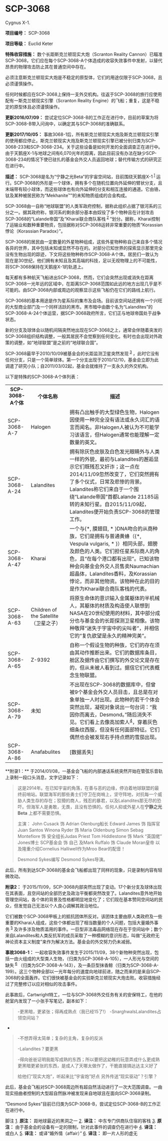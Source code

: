 # SCP-3068
                        




Cygnus X-1.



**项目编号：** SCP-3068

**项目等级：** Euclid Keter

**特殊收容措施：** 数个长距斯克兰顿现实大炮（Scranton Reality Cannon）已瞄准SCP-3068，它们应在每个SCP-3068-A个体造成的收容失效事件中发射，以替代昂贵的物理攻击防止其在普通空间中存在。

必须注意斯克兰顿现实大炮是不稳定的原型体，它们的用途仅限于SCP-3068，且必须谨慎操作。

任何时候都应在SCP-3068上保持一支外交机构。往返于SCP-3068的旅行应使用配有一斯克兰顿现实引擎（Scranton Reality Engine）的飞船；重复，这是不稳定的原型体且必须谨慎操作。

**更新2016/07/09：** 尝试定位SCP-3068-B的工作正在进行中，目前的草案为将SCP-3068-B带入问询中，以确定其与SCP-3068的准确联系。

**更新2017/10/05：** 事故3068-1后，所有斯克兰顿现实大炮及斯克兰顿现实引擎的使用都应停止。斯克兰顿现实大炮及斯克兰顿现实引擎已被分别归类为SCP-3068-233和SCP-3068-234。关于这些设备是如何开发的全面调查正在进行中。由于天鹅座X-1与地球之间有6,070光年的距离，因此目前没有办法在缺少SCP-3068-234的情况下使已驻扎的基金会外交人员返回地球；替代传输方式的研究正在进行中。

**描述：** SCP-3068是名为“宁静之光Beta”的宇宙空间站，目前围绕天鹅座X-1<sup class='footnoteref'>
 <a shape='rect' class='footnoteref' id='footnoteref-1' href='javascript:;' onclick='WIKIDOT.page.utils.scrollToReference(&apos;footnote-1&apos;)'>1</a>
</sup>运行。SCP-3068的外形是一个球体，拥有多个在随机位置向外延伸的臂状分支，且末端带有较小球体，而这些球体也有向外延伸的分支和相互连接的通道。它由铬，钛及某种被居民称为“Mekhanite™”的未知物质组成的合金构成。

SCP-3068由一自称“地球联盟”的人类军政府控制，据称此组织占据了银河系的三分之一。据其政府称，银河系的剩余部分基本由奴役了多个物种且在计划攻击SCP-3068的“Lalande帝国”及“Kharai联合商队客栈<sup class='footnoteref'>
 <a shape='rect' class='footnoteref' id='footnoteref-2' href='javascript:;' onclick='WIKIDOT.page.utils.scrollToReference(&apos;footnote-2&apos;)'>2</a>
</sup>”划分。据称，Kharai控制了运输业和数种重要物资，包括据称对SCP-3068运转非常重要的物质“Korassian悖论（Korassian Paradox）”。

SCP-3068的居民由一定数量的外星物种组成，这些外星物种称自己来自多个情况各异的世界，其中包括未知或显然不存在的。对部分已知世界的探索显示那里完全没有生物出现的踪迹，下文将这些物种称作SCP-3068-A个体。居民们一致认为现在是30世纪，他们拥有未知且及其高端的科技，足以无视物理上的不可能性，将SCP-3068保持在天鹅座X-1的轨道上。

每天都有多种航天飞船进出SCP-3068，然而，它们会突然出现或消失在距离SCP-3068一光年远的区域中，在距离SCP-3068范围如此远的地方出现几乎是不可能的。由SCP-3068内部或周边的观察显示这些飞船仍在它们的路线上航行。

SCP-3068的基本用途是作为星系际的集市及会场。目前该空间站还拥有一个兴旺的大型商业部门及一个同样活跃的黑市。黑市暗中由数个名为“Lalandites”的SCP-3068-A-24个体运营，据SCP-3068政府所言，它们正与地球帝国处于战争状态。

新的分支及球体会以随机间隔突然地出现在SCP-3068之上，通常会伴随着突发的SCP-3068组织结构调整，一般其居民不会觉察到任何变化。有时也会出现对外政策的调整，如“地球联盟”是之前的“地球联合国”。

SCP-3068最早于2010/10/09被基金会的长距监测卫星突然发现<sup class='footnoteref'>
 <a shape='rect' class='footnoteref' id='footnoteref-3' href='javascript:;' onclick='WIKIDOT.page.utils.scrollToReference(&apos;footnote-3&apos;)'>3</a>
</sup>，此时它没有任何分支，只是一个简单球体。第一个分支出现于2010/12/10，基金会立即为此调遣了研究小队；自2011/03/02起，基金会就维持了一支永久的外交机构。

以下是特殊的SCP-3068-A个体列表：
<table class='wiki-content-table'>
 <tr>
  <th colspan='1' rowspan='1'>SCP-3068-A&#20010;&#20307;</th>
  <th colspan='1' rowspan='1'>&#20010;&#20307;&#21517;&#31216;</th>
  <th colspan='1' rowspan='1'>&#25551;&#36848;</th>
 </tr>
 <tr>
  <td colspan='1' rowspan='1'>SCP-3068-A-7</td>
  <td colspan='1' rowspan='1'>Halogen</td>
  <td colspan='1' rowspan='1'>&#25317;&#26377;&#20984;&#20986;&#35302;&#25163;&#30340;&#22823;&#22411;&#32511;&#33394;&#29983;&#29289;&#65292;Halogen&#22240;&#20351;&#29992;&#19968;&#31181;&#23436;&#20840;&#27809;&#26377;&#35821;&#27861;&#25110;&#27704;&#20037;&#35789;&#27719;&#30340;&#35821;&#35328;&#32780;&#38395;&#21517;&#12290;&#38750;Halogen&#20154;&#34987;&#35748;&#20026;&#19981;&#21487;&#33021;&#23398;&#20064;&#35813;&#35821;&#35328;&#65292;&#20294;Halogen&#36890;&#24120;&#20063;&#33021;&#29702;&#35299;&#19968;&#23450;&#25968;&#37327;&#30340;&#33521;&#25991;&#12290;</td>
 </tr>
 <tr>
  <td colspan='1' rowspan='1'>SCP-3068-A-24</td>
  <td colspan='1' rowspan='1'>Lalandites</td>
  <td colspan='1' rowspan='1'>&#25317;&#26377;&#38500;&#28784;&#33394;&#30382;&#32932;&#21450;&#30333;&#33394;&#21457;&#20809;&#30524;&#30555;&#22806;&#19982;&#20154;&#31867;&#19968;&#26679;&#30340;&#22806;&#35980;&#65292;&#26368;&#21021;&#19982;Lalandites&#30340;&#36994;&#36869;&#26174;&#31034;&#23427;&#20204;&#26082;&#27531;&#24525;&#21448;&#22904;&#35784;&#65307;&#36825;&#19968;&#28857;&#22312;2014/11/09&#24573;&#28982;&#25913;&#21464;&#20102;&#65292;&#23427;&#20204;&#31361;&#28982;&#25317;&#26377;&#20102;&#22810;&#20010;&#20202;&#24335;&#65292;&#26085;&#24120;&#21450;&#24754;&#24808;&#30340;&#32972;&#26223;&#12290;Lalandites&#31216;&#23427;&#20204;&#26469;&#33258;&#20110;&#19968;&#20010;&#22260;&#32469;&#8220;Lalande&#24093;&#22269;&#8221;&#39318;&#37117;Lalande 21185&#36816;&#36716;&#30340;&#26410;&#30693;&#34892;&#26143;&#12290;&#33258;2015/11/09&#36215;&#65292;Lalandites&#20415;&#24320;&#22987;&#36127;&#36131;SCP-3068&#30340;&#31649;&#29702;&#24037;&#20316;&#12290;</td>
 </tr>
 <tr>
  <td colspan='1' rowspan='1'>SCP-3068-A-47</td>
  <td colspan='1' rowspan='1'>Kharai</td>
  <td colspan='1' rowspan='1'>&#19968;&#20010;&#19982;{*, &#33180;&#32709;&#30446;, * }DNA&#21563;&#21512;&#30340;&#20174;&#21830;&#31181;&#26063;&#65292;&#23427;&#20204;&#26159;&#25317;&#26377;&#19982;&#26222;&#36890;&#40644;&#34562;&#65288;{*, Vespula vulgaris, * }&#65289;&#30456;&#21516;&#22836;&#37096;&#65292;&#32709;&#33152;&#21450;&#39068;&#33394;&#30340;&#20154;&#31867;&#12290;&#23427;&#20204;&#25285;&#20219;&#26143;&#31995;&#38469;&#21830;&#20154;&#30340;&#35282;&#33394;&#65292;&#19988;&#8220;&#22312;&#27599;&#20010;&#28207;&#21475;&#37117;&#26377;&#20986;&#29616;&#8221;&#12290;&#24050;&#30693;&#35813;&#29289;&#31181;&#20250;&#21521;&#22522;&#37329;&#20250;&#22806;&#20132;&#20154;&#21592;&#21806;&#21334;Naumachian&#36229;&#26230;&#20307;&#65292;Lalandites&#39321;&#26009;&#65292;&#21450;Korassian&#24726;&#35770;&#65292;&#32780;&#38750;&#20854;&#20182;&#29289;&#36164;&#12290;&#35813;&#29289;&#31181;&#22312;&#27492;&#30340;&#30446;&#30340;&#26159;&#20316;&#20026;Kharai&#32852;&#21512;&#21830;&#38431;&#23458;&#26632;&#30340;&#20195;&#34920;&#12290;</td>
 </tr>
 <tr>
  <td colspan='1' rowspan='1'>SCP-3068-A-63</td>
  <td colspan='1' rowspan='1'>Children of the Satellite&#65288;&#21355;&#26143;&#20043;&#23376;&#65289;</td>
  <td colspan='1' rowspan='1'>&#23558;&#21407;&#29983;&#21629;&#20307;&#30340;&#24847;&#35782;&#36755;&#20837;&#37329;&#23646;&#36527;&#20307;&#30340;&#21322;&#26426;&#26800;&#20154;&#65292;&#20854;&#36527;&#20307;&#30340;&#26448;&#36136;&#21450;&#26500;&#36896;&#20351;&#20154;&#32852;&#24819;&#21040;NASA&#22312;20&#19990;&#32426;&#20351;&#29992;&#30340;&#26448;&#26009;&#65292;&#20854;&#20013;&#37096;&#20998;&#25104;&#20998;&#20063;&#19982;&#22522;&#37329;&#20250;&#30340;&#38271;&#36317;&#25506;&#27979;&#21355;&#26143;&#30456;&#20687;&#12290;&#35813;&#29289;&#31181;&#25964;&#25308;&#8220;&#36855;&#22833;&#20110;&#23431;&#23449;&#20013;&#30340;&#23574;&#21483;&#32773;&#8221;&#65292;&#24182;&#30456;&#20449;&#23427;&#30340;&#8220;&#22797;&#20167;&#27442;&#26395;&#26159;&#27704;&#20037;&#30340;&#31934;&#31070;&#23436;&#32654;&#8221;&#12290;</td>
 </tr>
 <tr>
  <td colspan='1' rowspan='1'>SCP-3068-A-65</td>
  <td colspan='1' rowspan='1'>Z-9392</td>
  <td colspan='1' rowspan='1'>&#33258;&#31216;&#19968;&#20010;&#20551;&#35774;&#29983;&#29289;&#30340;&#31181;&#26063;&#65292;&#23427;&#20204;&#30340;&#23384;&#22312;&#39035;&#30001;&#20854;&#21160;&#20316;&#25512;&#26029;&#20986;&#26469;&#12290;&#23427;&#20204;&#30340;&#25968;&#25454;&#24211;&#26465;&#30446;&#65292;&#33329;&#21306;&#21450;&#25454;&#20256;&#30001;&#23427;&#20204;&#25776;&#20889;&#30340;&#22806;&#20132;&#35770;&#25991;&#26159;&#23384;&#22312;&#30340;&#65292;&#20294;&#20174;&#26410;&#34987;&#20154;&#30475;&#21040;&#36807;&#12290;&#25454;&#20449;&#23427;&#20204;&#20195;&#34920;&#27010;&#24565;&#29983;&#29289;&#32852;&#30431;&#12290;</td>
 </tr>
 <tr>
  <td colspan='1' rowspan='1'>SCP-3068-A-79</td>
  <td colspan='1' rowspan='1'>&#26410;&#30693;</td>
  <td colspan='1' rowspan='1'>&#19981;&#20986;&#29616;&#22312;SCP-3068&#30340;&#25968;&#25454;&#24211;&#20013;&#65292;&#20294;&#26366;&#34987;9&#20010;&#22522;&#37329;&#20250;&#22806;&#20132;&#20154;&#21592;&#30446;&#20987;&#65292;&#19988;&#24635;&#26159;&#22312;&#23545;&#35937;&#21333;&#29420;&#19968;&#20154;&#26102;&#20986;&#29616;&#12290;&#27492;&#29289;&#31181;&#30340;&#33509;&#24178;&#20010;&#20307;&#20250;&#31361;&#28982;&#20986;&#29616;&#65292;&#20957;&#35270;&#23545;&#35937;&#35828;&#20986;&#19968;&#21477;&#21488;&#35789;&#65306;&#8220;&#25105;&#22240;&#20320;&#32780;&#31163;&#21435;&#65292;Desmond&#12290;&#8221;&#38543;&#21518;&#28040;&#22833;&#19981;&#35265;&#12290;&#23427;&#20204;&#30475;&#19978;&#21435;&#20687;&#39640;&#21152;&#32034;&#20154;<sup class='footnoteref'><a shape='rect' class='footnoteref' id='footnoteref-4' href='javascript:;' onclick='WIKIDOT.page.utils.scrollToReference(&apos;footnote-4&apos;)'>4</a></sup>&#65292;&#31359;&#30528;&#28784;&#33394;&#32454;&#26465;&#32441;&#35199;&#26381;&#65292;&#20294;&#27809;&#26377;&#20219;&#20309;&#38754;&#37096;&#29305;&#24449;&#12290;&#23427;&#20204;&#20598;&#28982;&#20063;&#20250;&#34987;&#21457;&#29616;&#21491;&#25163;&#25345;&#28857;&#29123;&#30340;&#38634;&#33540;&#20986;&#29616;&#12290;</td>
 </tr>
 <tr>
  <td colspan='1' rowspan='1'>SCP-3068-A-86</td>
  <td colspan='1' rowspan='1'>Anafabulites</td>
  <td colspan='1' rowspan='1'>[&#25968;&#25454;&#20002;&#22833;]</td>
 </tr>
</table>
**附录1：** 于2014/01/08，一基金会飞船的内部通话系统突然开始在管弦乐音轨上录制一段口头消息，文字记录如下：


> 这是2914年。在已知宇宙的角落，在善与恶的边缘，停泊着地球联盟的最终前哨站。联盟海军的那些勇士们守卫在岗哨上，坚守阵地，对抗每一个威胁人类生存的存在；狡猾的商人，残忍的暴君，以及Lalandites那无尽的恐吓。但海军人是勇敢，无畏，且没有恐惧的。任何人抑或外星人在**宁静之光Beta** 上都不需要恐惧。
> 
> 主演：
John Cusack 饰 Adrian Olenburg船长
Edward James 饰 指挥官Juan Santos
Winona Ryder 饰 Maria Oldenburg
Simon Sebag Montefiore 饰 安全组长Judas Priest
Tom Hiddlestone 饰 Mark “英国佬” Jones博士
SCP基金会 饰 自己
及Mark Ruffalo 饰 Claude Moran皇帝
以及隆重介绍Cornelius Halliwell作为Mroo Bear的配音！
> 
> Desmond Sykes编写
Desmond Sykes导演。
> 

此后，所有到达SCP-3068的基金会飞船都出现了同样的现象，只是录制内容有轻微改动。

**附录2：** 于2015/11/09，SCP-3068内部突然出现了变动。17个新分支及球体出现在其表面，且空间站的全部历史及政治平衡都突然改变了。Lalandites意外地开始管理空间站，各个体的背景及性格都明显地变化了；它们现在基本赞同空间站的民众，但发觉自己无法以个人良心调解其政治地位。

它们被数个SCP-3068甲板上的抵抗团体所反对。该团体主要由原人类政府及一些重要的Kharai人组成，这些个体都出现了相当数量的个人问题，包括大量婚外事务<sup class='footnoteref'>
 <a shape='rect' class='footnoteref' id='footnoteref-5' href='javascript:;' onclick='WIKIDOT.page.utils.scrollToReference(&apos;footnote-5&apos;)'>5</a>
</sup>及许多涉及物质滥用的事件。一巨型非法毒品网络现在存在于空间站中；数个来自Lalandites和人类反抗军的成员采取了一种模糊的意识形态，叫做“无政府无神论资本主义制度”来作为解决方法。基金会的外交努力仍未减弱。

**事故3068-1：** 一起收容失效事件发生于2015/11/09，38个新物种突然出现，包括一由火组成的大型类人生物，（归类为SCP-3068-A-105），一人形光与空间的缺失<sup class='footnoteref'>
 <a shape='rect' class='footnoteref' id='footnoteref-6' href='javascript:;' onclick='WIKIDOT.page.utils.scrollToReference(&apos;footnote-6&apos;)'>6</a>
</sup>（归类为SCP-3068-A-143），及一条巨型抹香鲸（归类为SCP-3068-A-199）。这三个物种全部以一光年每分的速度向地球前进，随之而来的是来自SCP-3068的全面轰炸。它们很快被基金会的实验斯克兰顿现实大炮击败。收容措施经过了完整修订以应对相似的攻击事件。

此事故后，Cartwright特工，一位与SCP-3068外交任务有关的安保特工，在他的舱室内发现了一小张手写笔记，副本如下：


> -更黑暗，更紧张；得再成熟点（我已经15了!）
-SnarghwalsLalandites占领空间站？
-
> 
> -不想弄得太简单；复杂的主角，复杂的反派
> 
> -Lalandites？要更黑
> 
> -得向爸爸证明我能写成熟的东西；所以要把这幼稚的玩意弄成什么更成熟更黑暗更紧张的东西，是成人了天哪太做作了，干脆直接搞达达主义好了
> 
> 给他们“现实大炮”，听起来比“宇宙炮”好点
另外传送“现实驱动”？引擎？
> 

此后，基金会飞船对SCP-3068周边所有超自然活动进行了一次大范围调查。一由现实扭曲者控制的大型超自然脉冲被发现来自地球且在面向SCP-3068录制。

“Desmond Sykes”目前已归类为SCP-3068-B，尝试定位SCP-3068-B的工作正在进行中。



脚注
<a shape='rect' href='javascript:;' onclick='WIKIDOT.page.utils.scrollToReference(&apos;footnoteref-1&apos;)'>1</a>. **原注：** 距地球最近的黑洞之一
<a shape='rect' href='javascript:;' onclick='WIKIDOT.page.utils.scrollToReference(&apos;footnoteref-2&apos;)'>2</a>. **译注：** 中东专门供商队住宿的客栈
<a shape='rect' href='javascript:;' onclick='WIKIDOT.page.utils.scrollToReference(&apos;footnoteref-3&apos;)'>3</a>. **原注：** 由于基金会的设备有一定的限制，针对此事件的调查仍在进行中
<a shape='rect' href='javascript:;' onclick='WIKIDOT.page.utils.scrollToReference(&apos;footnoteref-4&apos;)'>4</a>. **译注：** 或白人
<a shape='rect' href='javascript:;' onclick='WIKIDOT.page.utils.scrollToReference(&apos;footnoteref-5&apos;)'>5</a>. **译注：** 或译“婚外情（affair）”
<a shape='rect' href='javascript:;' onclick='WIKIDOT.page.utils.scrollToReference(&apos;footnoteref-6&apos;)'>6</a>. **译注：** 即一片人形的虚无


                    